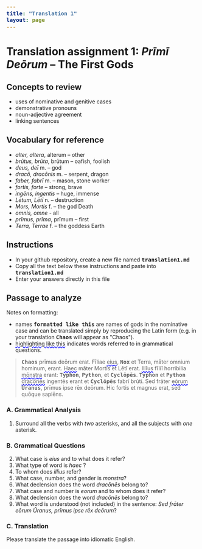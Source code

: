```yaml
---
title: "Translation 1"
layout: page
---
```


# Translation assignment 1: *Prīmī Deōrum* – The First Gods

## Concepts to review

- uses of nominative and genitive cases
- demonstrative pronouns
- noun-adjective agreement
- linking sentences


## Vocabulary for reference

- *alter, altera*, alterum – other
- *brūtus, brūta*, brūtum – oafish, foolish
- *deus, deī* m. – god
- *dracō, dracōnis* m. – serpent, dragon
- *faber, fabrī* m. – mason, stone worker
- *fortis, forte* – strong, brave
- *ingēns, ingentis* – huge, immense
- *Lētum, Lētī* n. – destruction
- *Mors, Mortis* f. – the god Death
- *omnis, omne* - all
- *prīmus, prīma*, prīmum – first
- *Terra, Terrae* f. – the goddess Earth

## Instructions


- In your github repository, create a new file named `translation1.md`
- Copy all the text below these instructions and paste into `translation1.md`
- Enter your answers directly in this file



## Passage to analyze


Notes on formatting:

- names `formatted like this` are names of gods in the nominative case and can be translated simply by reproducing the Latin form (e.g. in your translation `Chaos` will appear as "Chaos").
- <span class="query">highlighting like this</span> indicates words referred to in grammatical questions.


> `Chaos` prīmus deōrum erat. Fīliae <span class="query">eius</span>, `Nox` et Terra, māter omnium hominum, erant. <span class="query">Haec</span> māter Mortis et Lētī erat. <span class="query">Illīus</span> fīliī horribilia <span class="query">mōnstra</span> erant: `Typhon`, `Python`, et `Cyclōpēs`. `Typhon` et `Python` <span class="query">dracōnēs</span> ingentēs erant et `Cyclōpēs` fabrī brūtī. Sed frāter <span class="query">eōrum</span> `Ūranus`, prīmus ipse rēx deōrum. Hic fortis et magnus erat, sed quōque sapiēns.


### A. Grammatical Analysis

1. Surround all the verbs with *two* asterisks, and all the subjects with *one* asterisk.


### B. Grammatical Questions


2. What case is *eius* and to what does it refer?
3. What type of word is *haec* ?
4. To whom does *illius* refer?
5. What case, number, and gender is *monstra*?
6. What declension does the word *dracōnēs* belong to?
7. What case and number is *eorum* and to whom does it refer?
8. What declension does the word *dracōnēs* belong to?
9. What word is understood (not included) in the sentence: *Sed frāter eōrum Ūranus, prīmus ipse rēx deōrum*?


### C. Translation

Please translate the passage into idiomatic English.



<style>
code {
  font-size: 100%;
  font-weight:  bold;
}

.query {
  text-decoration-line: underline;
  text-decoration-style: wavy;
  text-decoration-color: blue;
}
</style>
<link rel="stylesheet" type="text/css" href="../../css/latin101.css">
